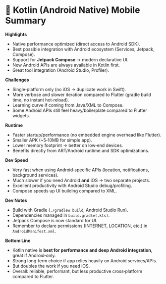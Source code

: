 # 📱 **Kotlin (Android Native) Mobile Summary**

**Highlights**
- Native performance optimized (direct access to Android SDK).
- Best possible integration with Android ecosystem (Services, Jetpack, Compose).
- Support for **Jetpack Compose** → modern declarative UI.
- New Android APIs are always available in Kotlin first.
- Great tool integration (Android Studio, Profiler).

**Challenges**
- Single‑platform only (no iOS → duplicate work in Swift).
- More verbose and slower iteration compared to Flutter (gradle build time, no instant hot‑reload).
- Learning curve if coming from Java/XML to Compose.
- Some Android APIs still feel heavy/boilerplate compared to Flutter widgets.

**Runtime**
- Faster startup/performance (no embedded engine overhead like Flutter).
- Smaller APK (~5‑10MB for simple app).
- Lower memory footprint → better on low‑end devices.
- Benefits directly from ART/Android runtime and SDK optimizations.

**Dev Speed**
- Very fast when using Android‑specific APIs (location, notifications, background services).
- Much slower if you need Android **and** iOS → two separate projects.
- Excellent productivity with Android Studio debug/profiling.
- Compose speeds up UI building compared to XML.

**Dev Notes**
- Build with Gradle (`./gradlew build`, Android Studio Run).
- Dependencies managed in `build.gradle(.kts)`.
- Jetpack Compose is now standard for UI.
- Remember to declare permissions (INTERNET, LOCATION, etc.) in `AndroidManifest.xml`.

**Bottom Line**
- Kotlin native is **best for performance and deep Android integration**, great if Android‑only.
- Strong long‑term choice if app relies heavily on Android services/APIs.
- But doubles the work if you need iOS.
- Overall: reliable, performant, but less productive cross‑platform compared to Flutter.